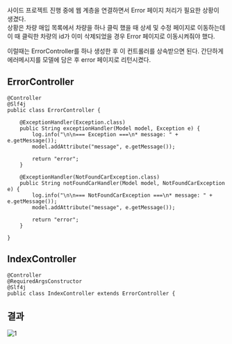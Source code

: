 사이드 프로젝트 진행 중에 웹 계층을 연결하면서 Error 페이지 처리가 필요한 상황이 생겼다.   
상황은 차량 매입 목록에서 차량을 하나 클릭 했을 때 상세 및 수정 페이지로 이동하는데   
이 때 클릭한 차량의 id가 이미 삭제되었을 경우 Error 페이지로 이동시켜줘야 했다.   

이럴때는 ErrorController를 하나 생성한 후 이 컨트롤러를 상속받으면 된다.
간단하게 에러메시지를 모델에 담은 후 error 페이지로 리턴시켰다.   
## ErrorController
```
@Controller
@Slf4j
public class ErrorController {

    @ExceptionHandler(Exception.class)
    public String exceptionHandler(Model model, Exception e) {
        log.info("\n\n=== Exception ===\n* message: " + e.getMessage());
        model.addAttribute("message", e.getMessage());

        return "error";
    }

    @ExceptionHandler(NotFoundCarException.class)
    public String notFoundCarHandler(Model model, NotFoundCarException e) {
        log.info("\n\n=== NotFoundCarException ===\n* message: " + e.getMessage());
        model.addAttribute("message", e.getMessage());

        return "error";
    }

}
```

## IndexController
```
@Controller
@RequiredArgsConstructor
@Slf4j
public class IndexController extends ErrorController {
```


## 결과
![1](https://raw.githubusercontent.com/smpark1020/tistory/master/Spring/Error%20%ED%8E%98%EC%9D%B4%EC%A7%80%20%EC%B2%98%EB%A6%AC%ED%95%98%EA%B8%B0/1.PNG)